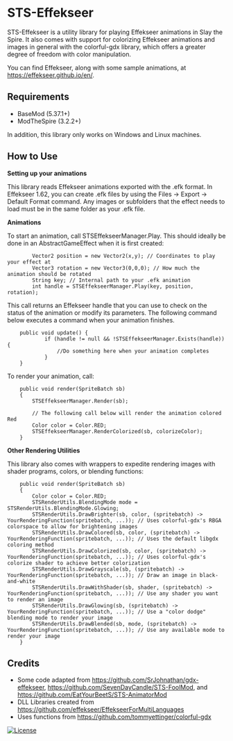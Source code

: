 # STS-Effekseer
STS-Effekseer is a utility library for playing Effekseer animations in Slay the Spire.
It also comes with support for colorizing Effekseer animations and images in general with the colorful-gdx library, which offers a greater degree of freedom with color manipulation.

You can find Effekseer, along with some sample animations, at https://effekseer.github.io/en/.

## **Requirements**
- BaseMod (5.37.1+)
- ModTheSpire (3.2.2+)

In addition, this library only works on Windows and Linux machines.

## **How to Use**

**Setting up your animations**

This library reads Effekseer animations exported with the .efk format. In Effekseer 1.62, you can create .efk files by using the Files -> Export -> Default Format command. Any images or subfolders that the effect needs to load must be in the same folder as your .efk file.

**Animations**

To start an animation, call STSEffekseerManager.Play. This should ideally be done in an AbstractGameEffect when it is first created:
```
        Vector2 position = new Vector2(x,y); // Coordinates to play your effect at
        Vector3 rotation = new Vector3(0,0,0); // How much the animation should be rotated
        String key; // Internal path to your .efk animation
        int handle = STSEffekseerManager.Play(key, position, rotation);
```
This call returns an Effekseer handle that you can use to check on the status of the animation or modify its parameters. The following command below executes a command when your animation finishes. 
```
    public void update() {
            if (handle != null && !STSEffekseerManager.Exists(handle)) {
                //Do something here when your animation completes
            }
    }
```
To render your animation, call:
```
    public void render(SpriteBatch sb)
    {
        STSEffekseerManager.Render(sb);

        // The following call below will render the animation colored Red
        Color color = Color.RED;
        STSEffekseerManager.RenderColorized(sb, colorizeColor);
    }
```

**Other Rendering Utilities**

This library also comes with wrappers to expedite rendering images with shader programs, colors, or blending functions:

```
    public void render(SpriteBatch sb)
    {
        Color color = Color.RED;
        STSRenderUtils.BlendingMode mode = STSRenderUtils.BlendingMode.Glowing;
        STSRenderUtils.DrawBrighter(sb, color, (spritebatch) -> YourRenderingFunction(spritebatch, ...)); // Uses colorful-gdx's RBGA colorspace to allow for brightening images
        STSRenderUtils.DrawColored(sb, color, (spritebatch) -> YourRenderingFunction(spritebatch, ...)); // Uses the default libgdx coloring method
        STSRenderUtils.DrawColorized(sb, color, (spritebatch) -> YourRenderingFunction(spritebatch, ...)); // Uses colorful-gdx's colorize shader to achieve better colorization
        STSRenderUtils.DrawGrayscale(sb, (spritebatch) -> YourRenderingFunction(spritebatch, ...)); // Draw an image in black-and-white
        STSRenderUtils.DrawWithShader(sb, shader, (spritebatch) -> YourRenderingFunction(spritebatch, ...)); // Use any shader you want to render an image
        STSRenderUtils.DrawGlowing(sb, (spritebatch) -> YourRenderingFunction(spritebatch, ...)); // Use a "color dodge" blending mode to render your image
        STSRenderUtils.DrawBlended(sb, mode, (spritebatch) -> YourRenderingFunction(spritebatch, ...)); // Use any available mode to render your image
    }
```


## **Credits**
- Some code adapted from https://github.com/SrJohnathan/gdx-effekseer, https://github.com/SevenDayCandle/STS-FoolMod, and https://github.com/EatYourBeetS/STS-AnimatorMod
- DLL Libraries created from https://github.com/effekseer/EffekseerForMultiLanguages
- Uses functions from https://github.com/tommyettinger/colorful-gdx

[![License](https://img.shields.io/badge/License-Apache%202.0-blue.svg)](https://opensource.org/licenses/Apache-2.0)
